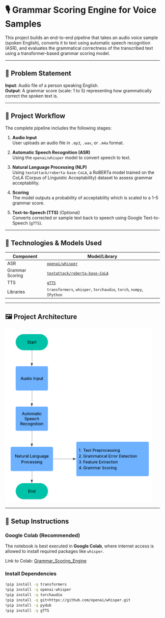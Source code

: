 # 🎙️ Grammar Scoring Engine for Voice Samples

This project builds an end-to-end pipeline that takes an audio voice sample (spoken English), converts it to text using automatic speech recognition (ASR), and evaluates the grammatical correctness of the transcribed text using a transformer-based grammar scoring model.

---

## 📌 Problem Statement

**Input**: Audio file of a person speaking English.  
**Output**: A grammar score (scale: 1 to 5) representing how grammatically correct the spoken text is.

---

## 🚀 Project Workflow

The complete pipeline includes the following stages:

1. **Audio Input**  
   User uploads an audio file in `.mp3`, `.wav`, or `.m4a` format.

2. **Automatic Speech Recognition (ASR)**  
   Using the `openai/whisper` model to convert speech to text.

3. **Natural Language Processing (NLP)**  
   Using `textattack/roberta-base-CoLA`, a RoBERTa model trained on the CoLA (Corpus of Linguistic Acceptability) dataset to assess grammar acceptability.

4. **Scoring**  
   The model outputs a probability of acceptability which is scaled to a 1–5 grammar score.

5. **Text-to-Speech (TTS)** *(Optional)*  
   Converts corrected or sample text back to speech using Google Text-to-Speech (`gTTS`).

---

## 🧠 Technologies & Models Used

| Component | Model/Library |
|----------|----------------|
| ASR | [`openai/whisper`](https://github.com/openai/whisper) |
| Grammar Scoring | [`textattack/roberta-base-CoLA`](https://huggingface.co/textattack/roberta-base-CoLA) |
| TTS | [`gTTS`](https://pypi.org/project/gTTS/) |
| Libraries | `transformers`, `whisper`, `torchaudio`, `torch`, `numpy`, `IPython` |

---

## 🖼️ Project Architecture

![Workflow Diagram](workflowDiagram.png)

---

## 🔧 Setup Instructions

### Google Colab (Recommended)
The notebook is best executed in **Google Colab**, where internet access is allowed to install required packages like `whisper`.



Link to Colab: [Grammar_Scoring_Engine](https://colab.research.google.com/drive/10uqAzc0KVCZz-JxftDk7NQrflmdNvFIg?usp=sharing)


### Install Dependencies
```bash
!pip install -q transformers
!pip install -q openai-whisper
!pip install -q torchaudio
!pip install -q git+https://github.com/openai/whisper.git
!pip install -q pydub
!pip install -q gTTS
